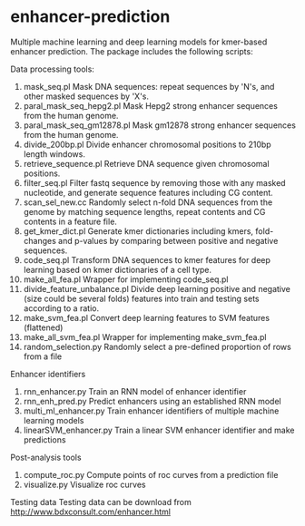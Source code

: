 # enhancer-prediction
Multiple machine learning and deep learning models for kmer-based enhancer prediction. The package includes the following scripts:

Data processing tools:
1) mask_seq.pl
Mask DNA sequences: repeat sequences by 'N's, and other masked sequences by 'X's.
2) paral_mask_seq_hepg2.pl
Mask Hepg2 strong enhancer sequences from the human genome.
3) paral_mask_seq_gm12878.pl
Mask gm12878 strong enhancer sequences from the human genome.
4) divide_200bp.pl
Divide enhancer chromosomal positions to 210bp length windows.
5) retrieve_sequence.pl
Retrieve DNA sequence given chromosomal positions.
6) filter_seq.pl
Filter fastq sequence by removing those with any masked nucleotide, and generate sequence features including CG content.
7) scan_sel_new.cc
Randomly select n-fold DNA sequences from the genome by matching sequence lengths, repeat contents and CG contents in a feature file.
8) get_kmer_dict.pl
Generate kmer dictionaries including kmers, fold-changes and p-values by comparing between positive and negative sequences.
9) code_seq.pl
Transform DNA sequences to kmer features for deep learning based on kmer dictionaries of a cell type.
10) make_all_fea.pl
Wrapper for implementing code_seq.pl
11) divide_feature_unbalance.pl
Divide deep learning positive and negative (size could be several folds) features into train and testing sets according to a ratio.
12) make_svm_fea.pl
Convert deep learning features to SVM features (flattened)
13) make_all_svm_fea.pl
Wrapper for implementing make_svm_fea.pl
14) random_selection.py
Randomly select a pre-defined proportion of rows from a file 

Enhancer identifiers
1) rnn_enhancer.py
Train an RNN model of enhancer identifier
2) rnn_enh_pred.py
Predict enhancers using an established RNN model
3) multi_ml_enhancer.py
Train enhancer identifiers of multiple machine learning models
4) linearSVM_enhancer.py
Train a linear SVM enhancer identifier and make predictions

Post-analysis tools
1) compute_roc.py
Compute points of roc curves from a prediction file
2) visualize.py
Visualize roc curves

Testing data
Testing data can be download from http://www.bdxconsult.com/enhancer.html   
